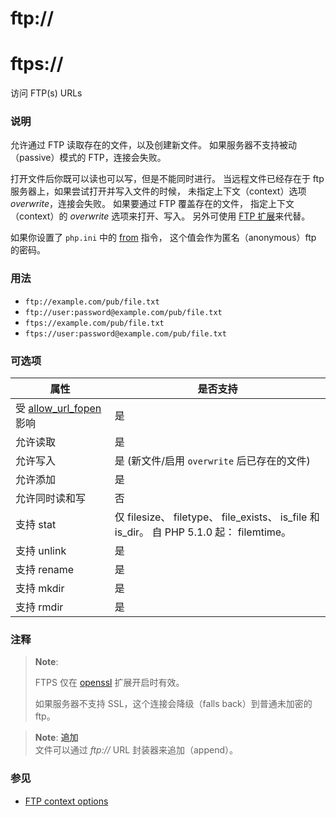 ftp://
======

ftps://
=======

访问 FTP(s) URLs

### 说明

允许通过 FTP 读取存在的文件，以及创建新文件。
如果服务器不支持被动（passive）模式的 FTP，连接会失败。

打开文件后你既可以读也可以写，但是不能同时进行。 当远程文件已经存在于
ftp 服务器上，如果尝试打开并写入文件的时候， 未指定上下文（context）选项
*overwrite*，连接会失败。 如果要通过 FTP 覆盖存在的文件，
指定上下文（context）的 *overwrite* 选项来打开、写入。 另外可使用
<a href="/ref/ftp.html" class="link">FTP 扩展</a>来代替。

如果你设置了 `php.ini` 中的
<a href="/filesystem/setup.html#" class="link">from</a> 指令，
这个值会作为匿名（anonymous）ftp 的密码。

### 用法

-   <span class="simpara">`ftp://example.com/pub/file.txt`</span>
-   <span
    class="simpara">`ftp://user:password@example.com/pub/file.txt`</span>
-   <span class="simpara">`ftps://example.com/pub/file.txt`</span>
-   <span
    class="simpara">`ftps://user:password@example.com/pub/file.txt`</span>

### 可选项

| 属性                                                                       | 是否支持                                                                                                                                                                                                                                                                        |
|----------------------------------------------------------------------------|---------------------------------------------------------------------------------------------------------------------------------------------------------------------------------------------------------------------------------------------------------------------------------|
| 受 <a href="/filesystem/setup.html#" class="link">allow_url_fopen</a> 影响 | 是                                                                                                                                                                                                                                                                              |
| 允许读取                                                                   | 是                                                                                                                                                                                                                                                                              |
| 允许写入                                                                   | 是 (新文件/启用 `overwrite` 后已存在的文件)                                                                                                                                                                                                                                     |
| 允许添加                                                                   | 是                                                                                                                                                                                                                                                                              |
| 允许同时读和写                                                             | 否                                                                                                                                                                                                                                                                              |
| 支持 <span class="function">stat</span>                                    | 仅 <span class="function">filesize</span>、 <span class="function">filetype</span>、 <span class="function">file\_exists</span>、 <span class="function">is\_file</span> 和 <span class="function">is\_dir</span>。 自 PHP 5.1.0 起： <span class="function">filemtime</span>。 |
| 支持 <span class="function">unlink</span>                                  | 是                                                                                                                                                                                                                                                                              |
| 支持 <span class="function">rename</span>                                  | 是                                                                                                                                                                                                                                                                              |
| 支持 <span class="function">mkdir</span>                                   | 是                                                                                                                                                                                                                                                                              |
| 支持 <span class="function">rmdir</span>                                   | 是                                                                                                                                                                                                                                                                              |

### 注释

> **Note**:
>
> FTPS 仅在 <a href="/book/openssl.html" class="link">openssl</a>
> 扩展开启时有效。
>
> <span class="simpara"> 如果服务器不支持 SSL，这个连接会降级（falls
> back）到普通未加密的 ftp。 </span>

> **Note**: **追加**  
> <span class="simpara"> 文件可以通过 *ftp://* URL
> 封装器来追加（append）。 </span>

### 参见

-   <a href="/context/ftp.html" class="xref">FTP context options</a>
